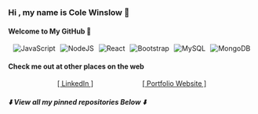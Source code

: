 ###  Hi , my name is Cole Winslow 🚀  
#### Welcome to My GitHub 👾
<div style="display:flex; justify-content:space-evenly; flex-wrap:wrap;">
            
<img alt="JavaScript" src="https://img.shields.io/badge/javascript%20-%23F7E01C.svg?&style=for-the-badge&logo=javascript&logoColor=%23000000"/>
<img alt="NodeJS" src="https://img.shields.io/badge/node.js%20-%23339933.svg?&style=for-the-badge&logo=node.js&logoColor=white"/> 
<img alt="React" src="https://img.shields.io/badge/react%20-%2320232a.svg?&style=for-the-badge&logo=react&logoColor=%2361DAFB"/> 
<img alt="Bootstrap" src="https://img.shields.io/badge/bootstrap%205%20-%237952B3.svg?&style=for-the-badge&logo=bootstrap&logoColor=white"/>  
<img alt="MySQL" src="https://img.shields.io/badge/mysql-%2300758F.svg?&style=for-the-badge&logo=mysql&logoColor=F29111"/> 
<img alt="MongoDB" src ="https://img.shields.io/badge/MongoDB-%2313AA52.svg?&style=for-the-badge&logo=mongodb&logoColor=white"/> 
                                                                                                                              
</div>

#### Check me out at other places on the web
<div style="display:flex; justify-content:space-evenly; flex-wrap:wrap;">
 <a href="https://www.linkedin.com/in/cole-winslow/">[ LinkedIn ]</a><a target="blank" href="https://colewinslowportfolio.netlify.app/">[ Portfolio Website ]</a>
</div>

##### ⬇️ View all my pinned repositories Below ⬇️
